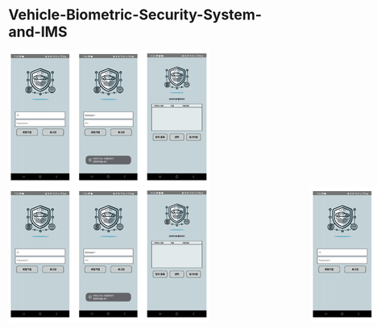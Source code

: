 # Vehicle-Biometric-Security-System-and-IMS  

<img src="이미지 정리/로그인.png" alt="대표 이미지" width="400">

<div style="display: flex; justify-content: space-between; gap: 200px;">
  <img src="이미지 정리/로그인.png" alt="대표 이미지" width="400">
  <img src="이미지 정리/로그인.png" alt="대표 이미지" width="400">
</div>
